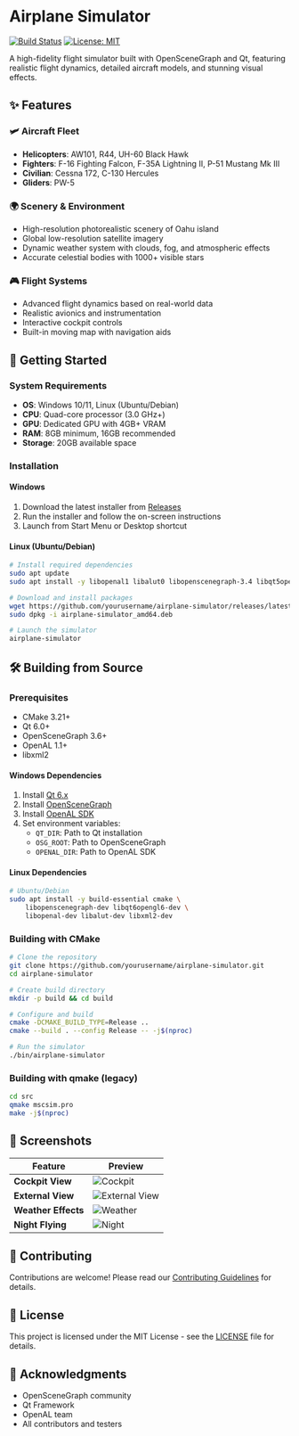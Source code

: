 # Airplane Simulator

[![Build Status](https://github.com/yourusername/airplane-simulator/actions/workflows/build.yml/badge.svg)](https://github.com/yourusername/airplane-simulator/actions)
[![License: MIT](https://img.shields.io/badge/License-MIT-yellow.svg)](https://opensource.org/licenses/MIT)

A high-fidelity flight simulator built with OpenSceneGraph and Qt, featuring realistic flight dynamics, detailed aircraft models, and stunning visual effects.

## ✨ Features

### 🛩️ Aircraft Fleet
- **Helicopters**: AW101, R44, UH-60 Black Hawk
- **Fighters**: F-16 Fighting Falcon, F-35A Lightning II, P-51 Mustang Mk III
- **Civilian**: Cessna 172, C-130 Hercules
- **Gliders**: PW-5

### 🌍 Scenery & Environment
- High-resolution photorealistic scenery of Oahu island
- Global low-resolution satellite imagery
- Dynamic weather system with clouds, fog, and atmospheric effects
- Accurate celestial bodies with 1000+ visible stars

### 🎮 Flight Systems
- Advanced flight dynamics based on real-world data
- Realistic avionics and instrumentation
- Interactive cockpit controls
- Built-in moving map with navigation aids

## 🚀 Getting Started

### System Requirements
- **OS**: Windows 10/11, Linux (Ubuntu/Debian)
- **CPU**: Quad-core processor (3.0 GHz+)
- **GPU**: Dedicated GPU with 4GB+ VRAM
- **RAM**: 8GB minimum, 16GB recommended
- **Storage**: 20GB available space

### Installation

#### Windows
1. Download the latest installer from [Releases](https://github.com/yourusername/airplane-simulator/releases)
2. Run the installer and follow the on-screen instructions
3. Launch from Start Menu or Desktop shortcut

#### Linux (Ubuntu/Debian)
```bash
# Install required dependencies
sudo apt update
sudo apt install -y libopenal1 libalut0 libopenscenegraph-3.4 libqt5opengl5

# Download and install packages
wget https://github.com/yourusername/airplane-simulator/releases/latest/download/airplane-simulator_amd64.deb
sudo dpkg -i airplane-simulator_amd64.deb

# Launch the simulator
airplane-simulator
```

## 🛠️ Building from Source

### Prerequisites
- CMake 3.21+
- Qt 6.0+
- OpenSceneGraph 3.6+
- OpenAL 1.1+
- libxml2

#### Windows Dependencies
1. Install [Qt 6.x](https://www.qt.io/download-qt-installer)
2. Install [OpenSceneGraph](https://github.com/openscenegraph/OpenSceneGraph)
3. Install [OpenAL SDK](https://www.openal.org/downloads/)
4. Set environment variables:
   - `QT_DIR`: Path to Qt installation
   - `OSG_ROOT`: Path to OpenSceneGraph
   - `OPENAL_DIR`: Path to OpenAL SDK

#### Linux Dependencies
```bash
# Ubuntu/Debian
sudo apt install -y build-essential cmake \
    libopenscenegraph-dev libqt6opengl6-dev \
    libopenal-dev libalut-dev libxml2-dev
```

### Building with CMake
```bash
# Clone the repository
git clone https://github.com/yourusername/airplane-simulator.git
cd airplane-simulator

# Create build directory
mkdir -p build && cd build

# Configure and build
cmake -DCMAKE_BUILD_TYPE=Release ..
cmake --build . --config Release -- -j$(nproc)

# Run the simulator
./bin/airplane-simulator
```

### Building with qmake (legacy)
```bash
cd src
qmake mscsim.pro
make -j$(nproc)
```

## 📸 Screenshots

| Feature | Preview |
|---------|---------|
| **Cockpit View** | ![Cockpit](screenshot_aw101.jpg) |
| **External View** | ![External View](screenshot_f16.jpg) |
| **Weather Effects** | ![Weather](screenshot_clouds.jpg) |
| **Night Flying** | ![Night](screenshot_stars.jpg) |

## 🤝 Contributing

Contributions are welcome! Please read our [Contributing Guidelines](CONTRIBUTING.md) for details.

## 📄 License

This project is licensed under the MIT License - see the [LICENSE](LICENSE) file for details.

## 🙏 Acknowledgments
- OpenSceneGraph community
- Qt Framework
- OpenAL team
- All contributors and testers
